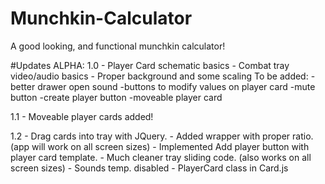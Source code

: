 # Munchkin-Calculator
A good looking, and functional munchkin calculator!

#Updates
ALPHA:
  1.0 - Player Card schematic basics
      - Combat tray video/audio basics
      - Proper background and some scaling
      To be added:
	-better drawer open sound
	-buttons to modify values on player card
	-mute button
	-create player button
	-moveable player card

  1.1 - Moveable player cards added!

  1.2 - Drag cards into tray with JQuery.
      - Added wrapper with proper ratio. (app will work on all screen sizes)
      - Implemented Add player button with player card template.
      - Much cleaner tray sliding code. (also works on all screen sizes)
      - Sounds temp. disabled
      - PlayerCard class in Card.js
